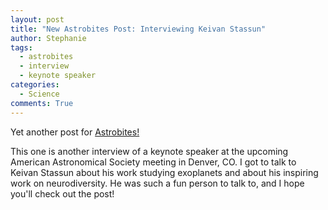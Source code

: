 ```yaml
---
layout: post
title: "New Astrobites Post: Interviewing Keivan Stassun"
author: Stephanie
tags:
  - astrobites
  - interview
  - keynote speaker
categories:
  - Science
comments: True
---
```


Yet another post for [Astrobites!](https://astrobites.org)

This one is another interview of a keynote speaker at the upcoming American
Astronomical Society meeting in Denver, CO. I got to talk to Keivan Stassun
about his work studying exoplanets and about his inspiring work on
neurodiversity. He was such a fun person to talk to, and I hope you'll check out
the post!
